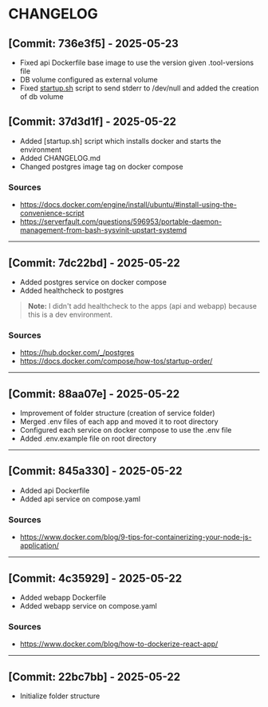 # CHANGELOG

## [Commit: 736e3f5] - 2025-05-23

- Fixed api Dockerfile base image to use the version given .tool-versions file
- DB volume configured as external volume
- Fixed [startup.sh](http://startup.sh) script to send stderr to /dev/null and added the creation of db volume

## [Commit: 37d3d1f] - 2025-05-22

- Added [startup.sh] script which installs docker and starts the environment
- Added CHANGELOG.md
- Changed postgres image tag on docker compose

### Sources

- https://docs.docker.com/engine/install/ubuntu/#install-using-the-convenience-script
- https://serverfault.com/questions/596953/portable-daemon-management-from-bash-sysvinit-upstart-systemd

---

## [Commit: 7dc22bd] - 2025-05-22

- Added postgres service on docker compose
- Added healthcheck to postgres

> **Note:** I didn't add healthcheck to the apps (api and webapp) because this is a dev environment.

### Sources

- https://hub.docker.com/_/postgres
- https://docs.docker.com/compose/how-tos/startup-order/

---

## [Commit: 88aa07e] - 2025-05-22

- Improvement of folder structure (creation of service folder)
- Merged .env files of each app and moved it to root directory
- Configured each service on docker compose to use the .env file
- Added .env.example file on root directory

---

## [Commit: 845a330] - 2025-05-22

- Added api Dockerfile
- Added api service on compose.yaml

### Sources

- https://www.docker.com/blog/9-tips-for-containerizing-your-node-js-application/

---

## [Commit: 4c35929] - 2025-05-22

- Added webapp Dockerfile
- Added webapp service on compose.yaml

### Sources

- https://www.docker.com/blog/how-to-dockerize-react-app/

---

## [Commit: 22bc7bb] - 2025-05-22

- Initialize folder structure